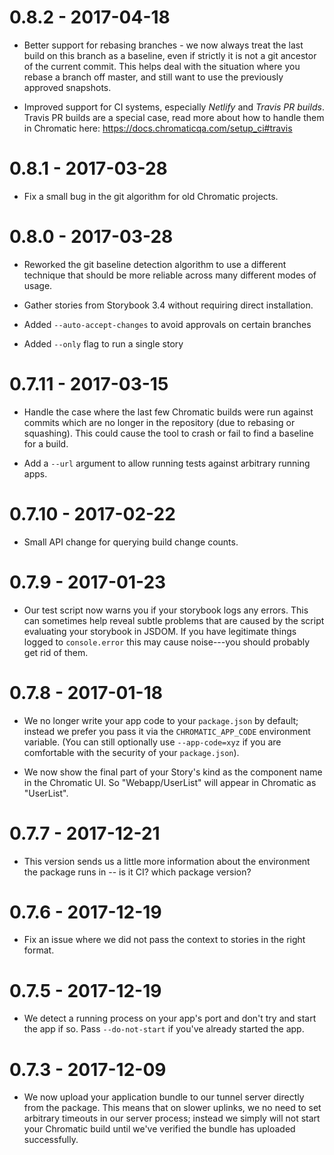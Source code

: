 # 0.8.2 - 2017-04-18

* Better support for rebasing branches - we now always treat the last build on this branch as a baseline, even if strictly it is not a git ancestor of the current commit. This helps deal with the situation where you rebase a branch off master, and still want to use the previously approved snapshots.

* Improved support for CI systems, especially _Netlify_ and _Travis PR builds_. Travis PR builds are a special case, read more about how to handle them in Chromatic here: https://docs.chromaticqa.com/setup_ci#travis

# 0.8.1 - 2017-03-28

* Fix a small bug in the git algorithm for old Chromatic projects.

# 0.8.0 - 2017-03-28

* Reworked the git baseline detection algorithm to use a different technique that should be more reliable across many different modes of usage.

* Gather stories from Storybook 3.4 without requiring direct installation.

* Added `--auto-accept-changes` to avoid approvals on certain branches

* Added `--only` flag to run a single story

# 0.7.11 - 2017-03-15

* Handle the case where the last few Chromatic builds were run against commits which are no longer in the repository (due to rebasing or squashing). This could cause the tool to crash or fail to find a baseline for a build.

* Add a `--url` argument to allow running tests against arbitrary running apps.

# 0.7.10 - 2017-02-22

* Small API change for querying build change counts.

# 0.7.9 - 2017-01-23

* Our test script now warns you if your storybook logs any errors. This can sometimes help reveal subtle problems that are caused by the script evaluating your storybook in JSDOM. If you have legitimate things logged to `console.error` this may cause noise---you should probably get rid of them.

# 0.7.8 - 2017-01-18

* We no longer write your app code to your `package.json` by default; instead we prefer you pass it via the `CHROMATIC_APP_CODE` environment variable. (You can still optionally use `--app-code=xyz` if you are comfortable with the security of your `package.json`).

* We now show the final part of your Story's kind as the component name in the Chromatic UI. So "Webapp/UserList" will appear in Chromatic as "UserList".

# 0.7.7 - 2017-12-21

* This version sends us a little more information about the environment the package runs in -- is it CI? which package version?

# 0.7.6 - 2017-12-19

* Fix an issue where we did not pass the context to stories in the right format.

# 0.7.5 - 2017-12-19

* We detect a running process on your app's port and don't try and start the app if so. Pass `--do-not-start` if you've already started the app.

# 0.7.3 - 2017-12-09

* We now upload your application bundle to our tunnel server directly from the package.
  This means that on slower uplinks, we no need to set arbitrary timeouts in our server process; instead we simply will not start your Chromatic build until we've verified the bundle has uploaded successfully.
